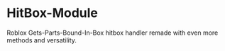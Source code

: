 # HitBox-Module
Roblox Gets-Parts-Bound-In-Box hitbox handler remade with even more methods and versatility.
